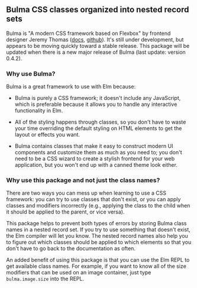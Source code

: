 ## Bulma CSS classes organized into nested record sets

Bulma is "A modern CSS framework based on Flexbox" by frontend designer Jeremy Thomas ([docs](http://bulma.io/), [github](https://github.com/jgthms/bulma)). It's still under development, but appears to be moving quickly toward a stable release. This package will be updated when there is a new major release of Bulma (last update: version 0.4.2).

### Why use Bulma?
Bulma is a great framework to use with Elm because:

  + Bulma is purely a CSS framework; it doesn't include any JavaScript, which is preferable because it allows you to handle any interactive functionality in Elm.

  + All of the styling happens through classes, so you don't have to waste your time overriding the default styling on HTML elements to get the layout or effects you want.

  + Bulma contains classes that make it easy to construct modern UI components and customize them as much as you need to; you don't need to be a CSS wizard to create a stylish frontend for your web application, but you won't end up with a canned theme look either.

### Why use this package and not just the class names?
There are two ways you can mess up when learning to use a CSS framework: you can try to use classes that don't exist, or you can apply classes and modifiers incorrectly (e.g., applying the class to the child when it should be applied to the parent, or vice versa).

This package helps to prevent both types of errors by storing Bulma class names in a nested record set. If you try to use something that doesn't exist, the Elm compiler will let you know. The nested record names also help you to figure out which classes should be applied to which elements so that you don't have to go back to the documentation as often.

An added benefit of using this package is that you can use the Elm REPL to get available class names. For example, if you want to know all of the size modifiers that can be used on an image container, just type `bulma.image.size` into the REPL.

